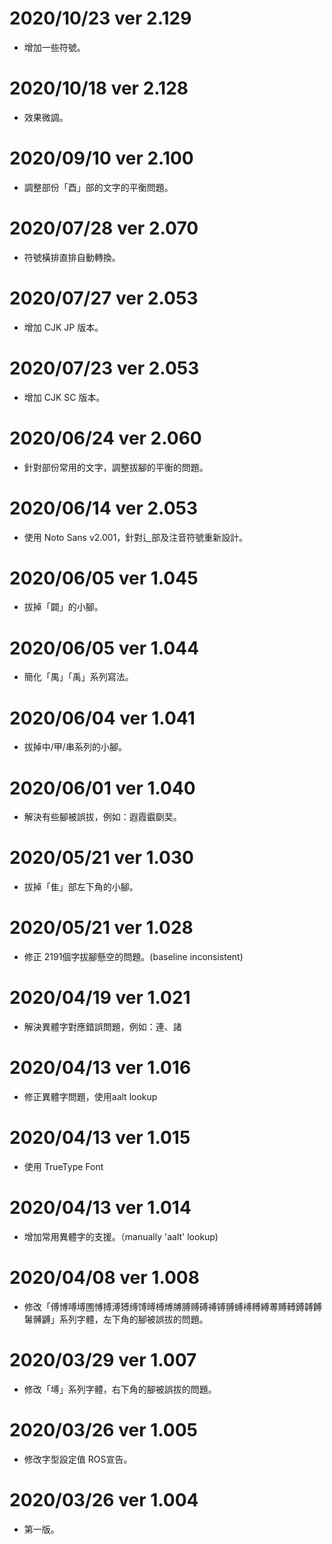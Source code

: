 # 2020/10/23 ver 2.129
* 增加一些符號。

# 2020/10/18 ver 2.128
* 效果微調。

# 2020/09/10 ver 2.100
* 調整部份「酉」部的文字的平衡問題。

# 2020/07/28 ver 2.070
* 符號橫排直排自動轉換。

# 2020/07/27 ver 2.053
* 增加 CJK JP 版本。

# 2020/07/23 ver 2.053
* 增加 CJK SC 版本。

# 2020/06/24 ver 2.060
* 針對部份常用的文字，調整拔腳的平衡的問題。

# 2020/06/14 ver 2.053
* 使用 Noto Sans v2.001，針對辶部及注音符號重新設計。

# 2020/06/05 ver 1.045
* 拔掉「闢」的小腳。

# 2020/06/05 ver 1.044
* 簡化「禺」「禹」系列寫法。

# 2020/06/04 ver 1.041
* 拔掉中/甲/串系列的小腳。

# 2020/06/01 ver 1.040
* 解決有些腳被誤拔，例如：遐霞霵劘奜。

# 2020/05/21 ver 1.030
* 拔掉「隹」部左下角的小腳。

# 2020/05/21 ver 1.028
* 修正 2191個字拔腳懸空的問題。(baseline inconsistent)

# 2020/04/19 ver 1.021
* 解決異體字對應錯誤問題，例如：連、諸

# 2020/04/13 ver 1.016
* 修正異體字問題，使用aalt lookup

# 2020/04/13 ver 1.015
* 使用 TrueType Font

# 2020/04/13 ver 1.014
* 增加常用異體字的支援。（manually 'aalt' lookup)

# 2020/04/08 ver 1.008
* 修改「傅博㗘㙛圑愽搏溥猼缚馎㬍榑煿牔膊赙磗禣镈䎔䗚䙏糐縛蒪賻𨍭鎛䪙餺䰊髆䶈」系列字體，左下角的腳被誤拔的問題。

# 2020/03/29 ver 1.007
* 修改「㙛」系列字體，右下角的腳被誤拔的問題。

# 2020/03/26 ver 1.005
* 修改字型設定值 ROS宣告。

# 2020/03/26 ver 1.004
* 第一版。